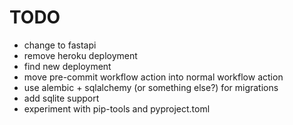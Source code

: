 
# TODO

- change to fastapi
- remove heroku deployment
- find new deployment
- move pre-commit workflow action into normal workflow action
- use alembic + sqlalchemy (or something else?) for migrations
- add sqlite support
- experiment with pip-tools and pyproject.toml
